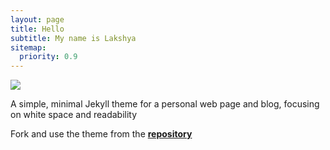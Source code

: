 ```yaml
---
layout: page
title: Hello
subtitle: My name is Lakshya
sitemap:
  priority: 0.9
---
```


<img src="{{ '/assets/img/peace.webp' | prepend: site.baseurl }}" id="about-img">

<div id="describe-text">
	<p>A simple, minimal Jekyll theme for a personal web page and blog, focusing on white space and readability</p>
	<p>Fork and use the theme from the <strong> <a href="https://github.com/knhash/Pudhina"> repository</a> </strong></p>
<!---An active open source contributor with years of experience workingon UI/UX and developer tools using both compiled and interpretedlanguages while adhering to best practices. I have mostly writtencode in Dart along with a little bit of Embeded C profissionally. -->
</div>